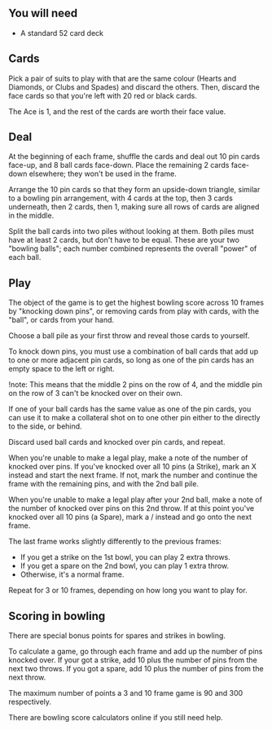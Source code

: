 ## You will need
- A standard 52 card deck

## Cards
Pick a pair of suits to play with that are the same colour (Hearts and Diamonds, or Clubs and Spades) and discard the others. Then,  discard the face cards so that you're left with 20 red or black cards.

The Ace is 1, and the rest of the cards are worth their face value.

## Deal
At the beginning of each frame, shuffle the cards and deal out 10 pin cards face-up, and 8 ball cards face-down. Place the remaining 2 cards face-down elsewhere; they won't be used in the frame.

Arrange the 10 pin cards so that they form an upside-down triangle, similar to a bowling pin arrangement, with 4 cards at the top, then 3 cards underneath, then 2 cards, then 1, making sure all rows of cards are aligned in the middle.

Split the ball cards into two piles without looking at them. Both piles must have at least 2 cards, but don't have to be equal. These are your two "bowling balls"; each number combined represents the overall "power" of each ball.

## Play
The object of the game is to get the highest bowling score across 10 frames by "knocking down pins", or removing cards from play with cards, with the "ball", or cards from your hand.

Choose a ball pile as your first throw and reveal those cards to yourself.

To knock down pins, you must use a combination of ball cards that add up to one or more adjacent pin cards, so long as one of the pin cards has an empty space to the left or right.

!note: This means that the middle 2 pins on the row of 4, and the middle pin on the row of 3 can't be knocked over on their own.

If one of your ball cards has the same value as one of the pin cards, you can use it to make a collateral shot on to one other pin either to the directly to the side, or behind.

Discard used ball cards and knocked over pin cards, and repeat.

When you're unable to make a legal play, make a note of the number of knocked over pins. If you've knocked over all 10 pins (a Strike), mark an X instead and start the next frame. If not, mark the number and continue the frame with the remaining pins, and with the 2nd ball pile.

When you're unable to make a legal play after your 2nd ball, make a note of the number of knocked over pins on this 2nd throw. If at this point you've knocked over all 10 pins (a Spare), mark a / instead and go onto the next frame.

The last frame works slightly differently to the previous frames:

- If you get a strike on the 1st bowl, you can play 2 extra throws.
- If you get a spare on the 2nd bowl, you can play 1 extra throw.
- Otherwise, it's a normal frame.

Repeat for 3 or 10 frames, depending on how long you want to play for.

## Scoring in bowling
There are special bonus points for spares and strikes in bowling.

To calculate a game, go through each frame and add up the number of pins knocked over. If your got a strike, add 10 plus the number of pins from the next two throws. If you got a spare, add 10 plus the number of pins from the next throw.

The maximum number of points a 3 and 10 frame game is 90 and 300 respectively.

There are bowling score calculators online if you still need help.